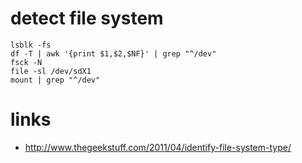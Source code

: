 # detect file system

```
lsblk -fs
df -T | awk '{print $1,$2,$NF}' | grep "^/dev"
fsck -N
file -sl /dev/sdX1
mount | grep "^/dev"
```

# links

* http://www.thegeekstuff.com/2011/04/identify-file-system-type/
